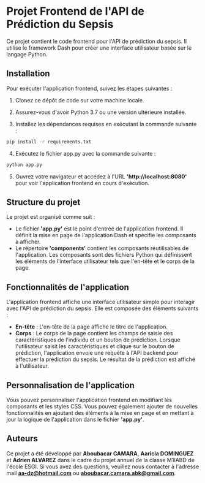 # Projet Frontend de l'API de Prédiction du Sepsis

Ce projet contient le code frontend pour l'API de prédiction du sepsis. Il utilise le framework Dash pour créer une interface utilisateur basée sur le langage Python.

## Installation

Pour exécuter l'application frontend, suivez les étapes suivantes :

1. Clonez ce dépôt de code sur votre machine locale.

2. Assurez-vous d'avoir Python 3.7 ou une version ultérieure installée.

3. Installez les dépendances requises en exécutant la commande suivante :

```bash
pip install -r requirements.txt
```

4. Exécutez le fichier app.py avec la commande suivante :

```bash
python app.py
```

5. Ouvrez votre navigateur et accédez à l'URL **'http://localhost:8080'** pour voir l'application frontend en cours d'exécution.

## Structure du projet

Le projet est organisé comme suit :

- Le fichier **'app.py'** est le point d'entrée de l'application frontend. Il définit la mise en page de l'application Dash et spécifie les composants à afficher.
- Le répertoire **'components'** contient les composants réutilisables de l'application. Les composants sont des fichiers Python qui définissent les éléments de l'interface utilisateur tels que l'en-tête et le corps de la page.

## Fonctionnalités de l'application

L'application frontend affiche une interface utilisateur simple pour interagir avec l'API de prédiction du sepsis. Elle est composée des éléments suivants :

- **En-tête** : L'en-tête de la page affiche le titre de l'application.
- **Corps** : Le corps de la page contient les champs de saisie des caractéristiques de l'individu et un bouton de prédiction. Lorsque l'utilisateur saisit les caractéristiques et clique sur le bouton de prédiction, l'application envoie une requête à l'API backend pour effectuer la prédiction du sepsis. Le résultat de la prédiction est affiché à l'utilisateur.

## Personnalisation de l'application

Vous pouvez personnaliser l'application frontend en modifiant les composants et les styles CSS. Vous pouvez également ajouter de nouvelles fonctionnalités en ajoutant des éléments à la mise en page et en mettant à jour la logique de l'application dans le fichier **'app.py'**.

## Auteurs

Ce projet a été développé par **Aboubacar CAMARA**, **Aaricia DOMINGUEZ** et **Adrien ALVAREZ** dans le cadre du projet annuel de la classe M1IABD de l'école ESGI. Si vous avez des questions, veuillez nous contacter à l'adresse mail **aa-dz@hotmail.com** ou **aboubacar.camara.abk@gmail.com**.
